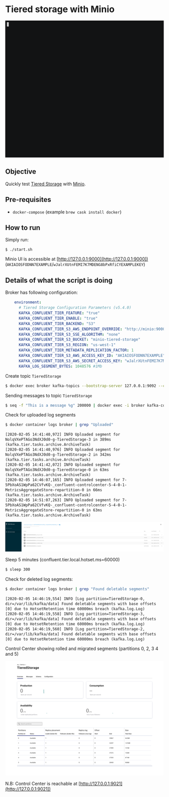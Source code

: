 # Tiered storage with Minio

![asciinema](asciinema.gif)

## Objective

Quickly test [Tiered Storage](https://docs.confluent.io/current/kafka/tiered-storage-preview.html#tiered-storage) with [Minio](https://min.io).

## Pre-requisites

* `docker-compose` (example `brew cask install docker`)


## How to run

Simply run:

```
$ ./start.sh
```

Minio UI is accessible at [http://127.0.0.1:9000](http://127.0.0.1:9000]) (`AKIAIOSFODNN7EXAMPLE`/`wJalrXUtnFEMI7K7MDENG8bPxRfiCYEXAMPLEKEY`)

## Details of what the script is doing

Broker has following configuration:

```yml
    environment:
      # Tiered Storage Configuration Parameters (v5.4.0)
      KAFKA_CONFLUENT_TIER_FEATURE: "true"
      KAFKA_CONFLUENT_TIER_ENABLE: "true"
      KAFKA_CONFLUENT_TIER_BACKEND: "S3"
      KAFKA_CONFLUENT_TIER_S3_AWS_ENDPOINT_OVERRIDE: "http://minio:9000"
      KAFKA_CONFLUENT_TIER_S3_SSE_ALGORITHM: "none"
      KAFKA_CONFLUENT_TIER_S3_BUCKET: "minio-tiered-storage"
      KAFKA_CONFLUENT_TIER_S3_REGION: "us-west-1"
      KAFKA_CONFLUENT_TIER_METADATA_REPLICATION_FACTOR: 1
      KAFKA_CONFLUENT_TIER_S3_AWS_ACCESS_KEY_ID: "AKIAIOSFODNN7EXAMPLE"
      KAFKA_CONFLUENT_TIER_S3_AWS_SECRET_ACCESS_KEY: "wJalrXUtnFEMI7K7MDENG8bPxRfiCYEXAMPLEKEY"
      KAFKA_LOG_SEGMENT_BYTES: 1048576 #1Mb
```

Create topic `TieredStorage`

```bash
$ docker exec broker kafka-topics --bootstrap-server 127.0.0.1:9092 --create --topic TieredStorage --partitions 6 --replication-factor 1 --config confluent.tier.enable=true --config confluent.tier.local.hotset.ms=60000 --config retention.ms=86400000
```

Sending messages to topic `TieredStorage`

```bash
$ seq -f "This is a message %g" 200000 | docker exec -i broker kafka-console-producer --broker-list broker:9092 --topic TieredStorage
```

Check for uploaded log segments

```bash
$ docker container logs broker | grep "Uploaded"
```

```log
[2020-02-05 14:41:40,972] INFO Uploaded segment for NolqVXePTAGo3NdXJ0d0-g-TieredStorage-3 in 389ms (kafka.tier.tasks.archive.ArchiveTask)
[2020-02-05 14:41:40,976] INFO Uploaded segment for NolqVXePTAGo3NdXJ0d0-g-TieredStorage-2 in 342ms (kafka.tier.tasks.archive.ArchiveTask)
[2020-02-05 14:41:42,072] INFO Uploaded segment for NolqVXePTAGo3NdXJ0d0-g-TieredStorage-0 in 63ms (kafka.tier.tasks.archive.ArchiveTask)
[2020-02-05 14:46:07,165] INFO Uploaded segment for 7-5PbXoAS1WpPa62CVfvKQ-_confluent-controlcenter-5-4-0-1-MetricsAggregateStore-repartition-0 in 66ms (kafka.tier.tasks.archive.ArchiveTask)
[2020-02-05 14:51:07,263] INFO Uploaded segment for 7-5PbXoAS1WpPa62CVfvKQ-_confluent-controlcenter-5-4-0-1-MetricsAggregateStore-repartition-0 in 63ms (kafka.tier.tasks.archive.ArchiveTask)
```

![Minio](Screenshot1.png)

Sleep 5 minutes (confluent.tier.local.hotset.ms=60000)

```bash
$ sleep 300
```

Check for deleted log segments:

```bash
$ docker container logs broker | grep "Found deletable segments"
```

```log
[2020-02-05 14:46:19,554] INFO [Log partition=TieredStorage-0, dir=/var/lib/kafka/data] Found deletable segments with base offsets [0] due to HotsetRetention time 60000ms breach (kafka.log.Log)
[2020-02-05 14:46:19,558] INFO [Log partition=TieredStorage-3, dir=/var/lib/kafka/data] Found deletable segments with base offsets [0] due to HotsetRetention time 60000ms breach (kafka.log.Log)
[2020-02-05 14:46:19,560] INFO [Log partition=TieredStorage-2, dir=/var/lib/kafka/data] Found deletable segments with base offsets [0] due to HotsetRetention time 60000ms breach (kafka.log.Log)
```

Control Center showing rolled and migrated segments (partitions 0, 2, 3 4 and 5)

![TieredStorage topic](Screenshot2.png)

N.B: Control Center is reachable at [http://127.0.0.1:9021](http://127.0.0.1:9021])
